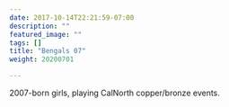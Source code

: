 ```yaml
---
date: 2017-10-14T22:21:59-07:00
description: ""
featured_image: ""
tags: []
title: "Bengals 07"
weight: 20200701

---
```


2007-born girls, playing CalNorth copper/bronze events.
